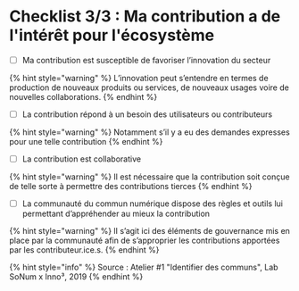 # Checklist 3/3 : Ma contribution a de l'intérêt pour l'écosystème

* [ ] Ma contribution est susceptible de favoriser l’innovation du secteur 

{% hint style="warning" %}
L’innovation peut s’entendre en termes de production de nouveaux produits ou services, de nouveaux usages voire de nouvelles collaborations.
{% endhint %}

* [ ] La contribution répond à un besoin des utilisateurs ou contributeurs 

{% hint style="warning" %}
Notamment s’il y a eu des demandes expresses pour une telle contribution
{% endhint %}

* [ ] La contribution est collaborative 

{% hint style="warning" %}
Il est nécessaire que la contribution soit conçue de telle sorte à permettre des contributions tierces
{% endhint %}

* [ ] La communauté du commun numérique dispose des règles et outils lui permettant d’appréhender au mieux la contribution

{% hint style="warning" %}
lI s’agit ici des éléments de gouvernance mis en place par la communauté afin de s’approprier les contributions apportées par les contributeur.ice.s.
{% endhint %}

{% hint style="info" %}
Source : Atelier \#1 "Identifier des communs", Lab SoNum x Inno³, 2019
{% endhint %}


